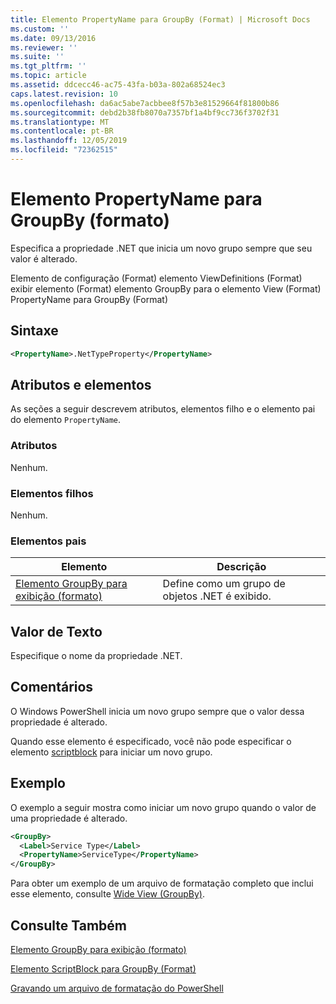 ```yaml
---
title: Elemento PropertyName para GroupBy (Format) | Microsoft Docs
ms.custom: ''
ms.date: 09/13/2016
ms.reviewer: ''
ms.suite: ''
ms.tgt_pltfrm: ''
ms.topic: article
ms.assetid: ddcecc46-ac75-43fa-b03a-802a68524ec3
caps.latest.revision: 10
ms.openlocfilehash: da6ac5abe7acbbee8f57b3e81529664f81800b86
ms.sourcegitcommit: debd2b38fb8070a7357bf1a4bf9cc736f3702f31
ms.translationtype: MT
ms.contentlocale: pt-BR
ms.lasthandoff: 12/05/2019
ms.locfileid: "72362515"
---
```

# <a name="propertyname-element-for-groupby-format"></a>Elemento PropertyName para GroupBy (formato)

Especifica a propriedade .NET que inicia um novo grupo sempre que seu valor é alterado.

Elemento de configuração (Format) elemento ViewDefinitions (Format) exibir elemento (Format) elemento GroupBy para o elemento View (Format) PropertyName para GroupBy (Format)

## <a name="syntax"></a>Sintaxe

```xml
<PropertyName>.NetTypeProperty</PropertyName>
```

## <a name="attributes-and-elements"></a>Atributos e elementos

As seções a seguir descrevem atributos, elementos filho e o elemento pai do elemento `PropertyName`.

### <a name="attributes"></a>Atributos

Nenhum.

### <a name="child-elements"></a>Elementos filhos

Nenhum.

### <a name="parent-elements"></a>Elementos pais

|Elemento|Descrição|
|-------------|-----------------|
|[Elemento GroupBy para exibição (formato)](./groupby-element-for-view-format.md)|Define como um grupo de objetos .NET é exibido.|

## <a name="text-value"></a>Valor de Texto

Especifique o nome da propriedade .NET.

## <a name="remarks"></a>Comentários

O Windows PowerShell inicia um novo grupo sempre que o valor dessa propriedade é alterado.

Quando esse elemento é especificado, você não pode especificar o elemento [scriptblock](./scriptblock-element-for-groupby-format.md) para iniciar um novo grupo.

## <a name="example"></a>Exemplo

O exemplo a seguir mostra como iniciar um novo grupo quando o valor de uma propriedade é alterado.

```xml
<GroupBy>
  <Label>Service Type</Label>
  <PropertyName>ServiceType</PropertyName>
</GroupBy>

```

Para obter um exemplo de um arquivo de formatação completo que inclui esse elemento, consulte [Wide View (GroupBy)](./wide-view-groupby.md).

## <a name="see-also"></a>Consulte Também

[Elemento GroupBy para exibição (formato)](./groupby-element-for-view-format.md)

[Elemento ScriptBlock para GroupBy (Format)](./scriptblock-element-for-groupby-format.md)

[Gravando um arquivo de formatação do PowerShell](./writing-a-powershell-formatting-file.md)
